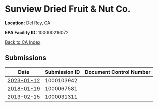 # Sunview Dried Fruit & Nut Co.

**Location:** Del Rey, CA

**EPA Facility ID:** 100000216072

[Back to CA Index](../../index.md)

## Submissions

| Date | Submission ID | Document Control Number |
|------|--------------|-------------------------|
| [2023-01-12](submissions/1000103942.md) | 1000103942 |  |
| [2018-01-19](submissions/1000067581.md) | 1000067581 |  |
| [2013-02-15](submissions/1000031311.md) | 1000031311 |  |
